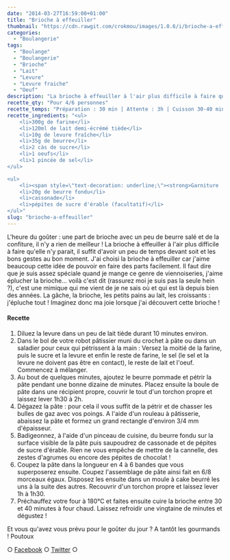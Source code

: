 ```yaml
---
date: "2014-03-27T16:59:00+01:00"
title: "Brioche à effeuiller"
thumbnail: "https://cdn.rawgit.com/crokmou/images/1.0.6/i/brioche-a-effeuiller.jpg"
categories:
  - "Boulangerie"
tags:
  - "Boulange"
  - "Boulangerie"
  - "Brioche"
  - "Lait"
  - "Levure"
  - "Levure fraiche"
  - "Oeuf"
description: "La brioche à effeuiller à l'air plus difficile à faire qu'elle n'y parait, il suffit d'avoir un peu de temps devant soit et les bons gestes au bon moment."
recette_qty: "Pour 4/6 personnes"
recette_temps: "Préparation : 30 min | Attente : 3h | Cuisson 30-40 min"
recette_ingredients: "<ul>
	<li>300g de farine</li>
	<li>120ml de lait demi-écrémé tiède</li>
	<li>10g de levure fraîche</li>
	<li>35g de beurre</li>
	<li>2 càs de sucre</li>
	<li>1 oeufs</li>
	<li>1 pincée de sel</li>
</ul>

<ul>
	<li><span style=\"text-decoration: underline;\"><strong>Garniture :</strong></span></li>
	<li>20g de beurre fondu</li>
	<li>cassonade</li>
	<li>pépites de sucre d'érable (facultatif)</li>
</ul>"
slug: "brioche-a-effeuiller"
---
```


L'heure du goûter : une part de brioche avec un peu de beurre salé et de la confiture, il n'y a rien de meilleur ! La brioche à effeuiller à l'air plus difficile à faire qu'elle n'y parait, il suffit d'avoir un peu de temps devant soit et les bons gestes au bon moment. J'ai choisi la brioche à effeuiller car j'aime beaucoup cette idée de pouvoir en faire des parts facilement. Il faut dire que je suis assez spéciale quand je mange ce genre de viennoiseries, j'aime éplucher la brioche... voilà c'est dit (rassurez moi je suis pas la seule hein ?), c'est une mimique qui me vient de je ne sais où et qui est là depuis bien des années. La gâche, la brioche, les petits pains au lait, les croissants : j'épluche tout ! Imaginez donc ma joie lorsque j'ai découvert cette brioche !

#### Recette

1.  Diluez la levure dans un peu de lait tiède durant 10 minutes environ.
2.  Dans le bol de votre robot pâtissier muni du crochet à pâte ou dans un saladier pour ceux qui pétrissent à la main : Versez la moitié de la farine, puis le sucre et la levure et enfin le reste de farine, le sel (le sel et la levure ne doivent pas être en contact), le reste de lait et l'oeuf. Commencez à mélanger.
3.  Au bout de quelques minutes, ajoutez le beurre pommade et pétrir la pâte pendant une bonne dizaine de minutes. Placez ensuite la boule de pâte dans une récipient propre, couvrir le tout d'un torchon propre et laissez lever 1h30 à 2h.
4.  Dégazez la pâte : pour cela il vous suffit de la pétrir et de chasser les bulles de gaz avec vos poings. A l'aide d'un rouleau à pâtisserie, abaissez la pâte et formez un grand rectangle d'environ 3/4 mm d'épaisseur.
5.  Badigeonnez, à l'aide d'un pinceau de cuisine, du beurre fondu sur la surface visible de la pâte puis saupoudrez de cassonade et de pépites de sucre d'érable. Rien ne vous empêche de mettre de la cannelle, des zestes d'agrumes ou encore des pépites de chocolat !
6.  Coupez la pâte dans la longueur en 4 à 6 bandes que vous superposerez ensuite. Coupez l'assemblage de pâte ainsi fait en 6/8 morceaux égaux. Disposez les ensuite dans un moule à cake beurré les uns à la suite des autres. Recouvrir d'un torchon propre et laissez lever 1h à 1h30.
7.  Préchauffez votre four à 180°C et faites ensuite cuire la brioche entre 30 et 40 minutes à four chaud. Laissez refroidir une vingtaine de minutes et dégustez !

Et vous qu'avez vous prévu pour le goûter du jour ? A tantôt les gourmands ! Poutoux

○ [Facebook](https://www.facebook.com/crokmou.blog) ○ [Twitter](https://twitter.com/Crokmou) ○